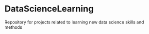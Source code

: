 # DataScienceLearning
Repository for projects related to learning new data science skills and methods
